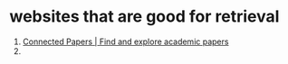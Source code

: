 # websites that are good for retrieval

1. [Connected Papers | Find and explore academic papers](https://www.connectedpapers.com/)
2. 